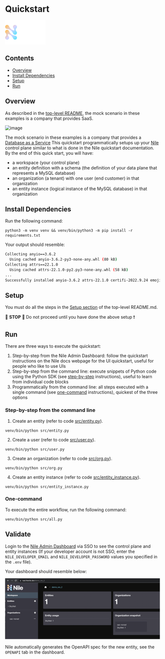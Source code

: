 # Quickstart

![image](../images/Nile-text-logo.png)

## Contents

* [Overview](#overview)
* [Install Dependencies](#install-dependencies)
* [Setup](#setup)
* [Run](#run)

## Overview

As described in the [top-level README](../README.md), the mock scenario in these examples is a company that provides SaaS.

![image](../images/saas.png)

The mock scenario in these examples is a company that provides a [Database as a Service](../usecases/DB/)
This quickstart programmatically setups up your [Nile](https://thenile.dev/) control plane similar to what is done in the Nile quickstart documentation.
By the end of this quick start, you will have:

- a workspace (your control plane)
- an entity definition with a schema (the definition of your data plane that represents a MySQL database)
- an organization (a tenant) with one user (end customer) in that organization
- an entity instance (logical instance of the MySQL database) in that organization

## Install Dependencies

Run the following command:

```
python3 -m venv venv && venv/bin/python3 -m pip install -r requirements.txt
```

Your output should resemble:

```bash
Collecting anyio==3.6.2
  Using cached anyio-3.6.2-py3-none-any.whl (80 kB)
Collecting attrs==22.1.0
  Using cached attrs-22.1.0-py2.py3-none-any.whl (58 kB)
...
Successfully installed anyio-3.6.2 attrs-22.1.0 certifi-2022.9.24 emoji-2.1.0 h11-0.12.0 httpcore-0.15.0 httpx-0.23.0 idna-3.4 nile-api-0.2.3 python-dateutil-2.8.2 python-dotenv-0.21.0 rfc3986-1.5.0 six-1.16.0 sniffio-1.3.0
```

## Setup

You must do all the steps in the [Setup section](../README.md#setup) of the top-level README.md.

:stop_sign: **STOP** :stop_sign: Do not proceed until you have done the above setup :heavy_exclamation_mark:

## Run

There are three ways to execute the quickstart:

1. Step-by-step from the Nile Admin Dashboard: follow the quickstart instructions on the Nile docs webpage for the UI quickstart, useful for people who like to use UIs
2. Step-by-step from the command line: execute snippets of Python code using the Python SDK (see [step-by-step](#step-by-step-from-the-command-line) instructions), useful to learn from individual code blocks
3. Programmatically from the command line: all steps executed with a single command (see [one-command](#one-command) instructions), quickest of the three options

### Step-by-step from the command line

1. Create an entity (refer to code [src/entity.py](src/entity.py)).

```
venv/bin/python src/entity.py
```

2. Create a user (refer to code [src/user.py](src/user.py)).

```
venv/bin/python src/user.py
```

3. Create an organization (refer to code [src/org.py](src/org.py)).

```
venv/bin/python src/org.py
```

4. Create an entity instance (refer to code [src/entity_instance.py](src/entity_instance.py)).

```
venv/bin/python src/entity_instance.py
```

### One-command

To execute the entire workflow, run the following command:

```
venv/bin/python src/all.py
```

## Validate

Login to the [Nile Admin Dashboard](https://nad.thenile.dev/) via SSO to see the control plane and entity instances (If your developer account is not SSO, enter the `NILE_DEVELOPER_EMAIL` and `NILE_DEVELOPER_PASSWORD` values you specified in the `.env` file).

Your dashboard should resemble below:

![image](../quickstart/images/nad.png)

Nile automatically generates the OpenAPI spec for the new entity, see the `OPENAPI` tab in the dashboard.
